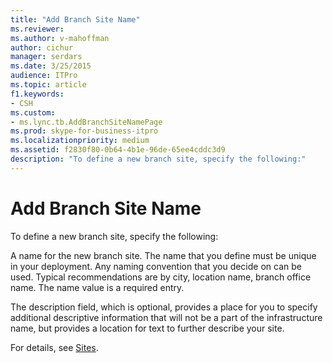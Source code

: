 ```yaml
---
title: "Add Branch Site Name"
ms.reviewer: 
ms.author: v-mahoffman
author: cichur
manager: serdars
ms.date: 3/25/2015
audience: ITPro
ms.topic: article
f1.keywords:
- CSH
ms.custom:
- ms.lync.tb.AddBranchSiteNamePage
ms.prod: skype-for-business-itpro
ms.localizationpriority: medium
ms.assetid: f2830f80-0b64-4b1e-96de-65ee4cddc3d9
description: "To define a new branch site, specify the following:"
---
```


# Add Branch Site Name

To define a new branch site, specify the following:

A name for the new branch site. The name that you define must be unique in your deployment. Any naming convention that you decide on can be used. Typical recommendations are by city, location name, branch office name. The name value is a required entry.

The description field, which is optional, provides a place for you to specify additional descriptive information that will not be a part of the infrastructure name, but provides a location for text to further describe your site.

For details, see [Sites](/previous-versions/office/lync-server-2013/lync-server-2013-sites).